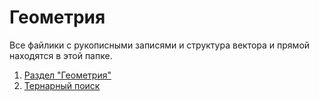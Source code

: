 # Геометрия

Все файлики с рукописными записями и структура вектора и прямой находятся в этой папке.

1. [Раздел "Геометрия"](http://e-maxx.ru/algo/)
1. [Тернарный поиск](http://e-maxx.ru/algo/ternary_search)
